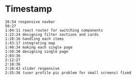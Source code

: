 # Timestamp

    26:54 responsive navbar
    50:27
    1:04:11 react router for switching components
    1:22:24 designing filter sections and cards
    1:28:16 handling each items
    1:43:17 integrating map
    1:48:34 making each single page
    1:58:30 designing single page
    2:03:36
    2:12:27
    2:18:36
    2:28:43 slider responsive
    2:35:36 (user profile pic problem for small screens) fixed